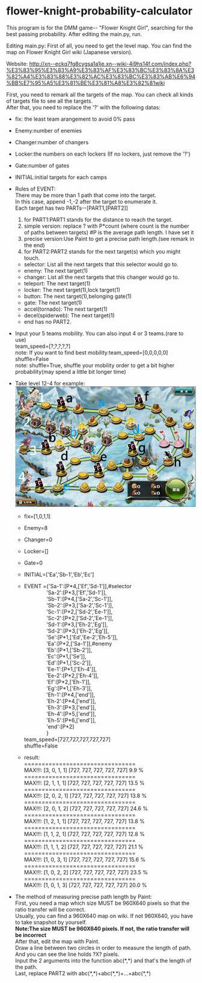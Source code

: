 # flower-knight-probability-calculator
This program is for the DMM game-- "Flower Knight Girl", searching for the best passing probability.
After editing the main.py, run.

Editing main.py:
First of all, you need to get the level map.
You can find the map on Flower Knight Girl wiki (Japanese version).

Website:
http://xn--eckq7fg8cygsa1a1je.xn--wiki-4i9hs14f.com/index.php?%E3%83%95%E3%83%A9%E3%83%AF%E3%83%BC%E3%83%8A%E3%82%A4%E3%83%88%E3%82%AC%E3%83%BC%E3%83%AB%E6%94%BB%E7%95%A5%E3%81%BE%E3%81%A8%E3%82%81wiki


First, you need to remark all the targets of the map. You can check all kinds of targets file to see all the targets.  
After that, you need to replace the '?' with the following datas:  
* fix: the least team arangement to avoid 0% pass  
* Enemy:number of enemies  
* Changer:number of changers  
* Locker:the numbers on each lockers (If no lockers, just remove the '?')  
* Gate:number of gates  
* INITIAL:initial targets for each camps  
* Rules of EVENT:  
There may be more than 1 path that come into the target.  
In this case, append -1,-2 after the target to enumerate it.  
Each target has two PARTs--[PART1,[PART2]]  
  1. for PART1:PART1 stands for the distance to reach the target.  
    1. simple version: replace ? with P\*count (where count is the number of paths between targets) #P is the average path length. I have set it  
    2. precise version:Use Paint to get a precise path length.(see remark in the end)
  2. for PART2:PART2 stands for the next target(s) which you might touch.  
    * selector: List all the next targets that this selector would go to.  
    * enemy: The next target(1)  
    * changer: List all the next targets that this changer would go to.  
    * teleport: The next target(1)  
    * locker: The next target(1),lock target(1)  
    * button: The next target(1),belonging gate(1)  
    * gate: The next target(1)  
    * accel(tornado): The next target(1)  
    * decel(spiderweb): The next target(1)  
    * end has no PART2.  
* Input your 5 teams mobility. You can also input 4 or 3 teams.(rare to use)  
team_speed=\[?,?,?,?,?\]  
note: If you want to find best mobility:team_speed=\[0,0,0,0,0\]  
shuffle=False  
note: shuffle=True, shuffle your mobility order to get a bit higher probability(may spend a little bit longer time)  

* Take level 12-4 for example:  
![alt tag](https://raw.githubusercontent.com/JAG3R/flower-knight-probability-calculator/master/12-4(example).png)
  - fix=[1,0,1,1]  
  - Enemy=8  
  - Changer=0  
  - Locker=[]  
  - Gate=0  
  - INITIAL=['Ea','Sb-1','Eb','Ec']  
  - EVENT ={'Sa-1':[P\*4,['Ef','Sd-1']],#selector  
&nbsp;&nbsp;&nbsp;&nbsp;&nbsp;&nbsp;&nbsp;&nbsp;&nbsp;&nbsp;&nbsp;&nbsp;&nbsp;&nbsp;&nbsp;'Sa-2':[P\*3,['Ef','Sd-1']],  
&nbsp;&nbsp;&nbsp;&nbsp;&nbsp;&nbsp;&nbsp;&nbsp;&nbsp;&nbsp;&nbsp;&nbsp;&nbsp;&nbsp;&nbsp;'Sb-1':[P\*4,['Sa-2','Sc-1']],  
&nbsp;&nbsp;&nbsp;&nbsp;&nbsp;&nbsp;&nbsp;&nbsp;&nbsp;&nbsp;&nbsp;&nbsp;&nbsp;&nbsp;&nbsp;'Sb-2':[P\*3,['Sa-2','Sc-1']],  
&nbsp;&nbsp;&nbsp;&nbsp;&nbsp;&nbsp;&nbsp;&nbsp;&nbsp;&nbsp;&nbsp;&nbsp;&nbsp;&nbsp;&nbsp;'Sc-1':[P\*2,['Sd-2','Ee-1']],  
&nbsp;&nbsp;&nbsp;&nbsp;&nbsp;&nbsp;&nbsp;&nbsp;&nbsp;&nbsp;&nbsp;&nbsp;&nbsp;&nbsp;&nbsp;'Sc-2':[P\*2,['Sd-2','Ee-1']],  
&nbsp;&nbsp;&nbsp;&nbsp;&nbsp;&nbsp;&nbsp;&nbsp;&nbsp;&nbsp;&nbsp;&nbsp;&nbsp;&nbsp;&nbsp;'Sd-1':[P\*3,['Eh-2','Eg']],  
&nbsp;&nbsp;&nbsp;&nbsp;&nbsp;&nbsp;&nbsp;&nbsp;&nbsp;&nbsp;&nbsp;&nbsp;&nbsp;&nbsp;&nbsp;'Sd-2':[P\*3,['Eh-2','Eg']],  
&nbsp;&nbsp;&nbsp;&nbsp;&nbsp;&nbsp;&nbsp;&nbsp;&nbsp;&nbsp;&nbsp;&nbsp;&nbsp;&nbsp;&nbsp;'Se':[P\*1,['Ed','Ee-2','Eh-5']],  
&nbsp;&nbsp;&nbsp;&nbsp;&nbsp;&nbsp;&nbsp;&nbsp;&nbsp;&nbsp;&nbsp;&nbsp;&nbsp;&nbsp;&nbsp;'Ea':[P\*2,['Sa-1']],#enemy  
&nbsp;&nbsp;&nbsp;&nbsp;&nbsp;&nbsp;&nbsp;&nbsp;&nbsp;&nbsp;&nbsp;&nbsp;&nbsp;&nbsp;&nbsp;'Eb':[P\*1,['Sb-2']],  
&nbsp;&nbsp;&nbsp;&nbsp;&nbsp;&nbsp;&nbsp;&nbsp;&nbsp;&nbsp;&nbsp;&nbsp;&nbsp;&nbsp;&nbsp;'Ec':[P\*1,['Se']],  
&nbsp;&nbsp;&nbsp;&nbsp;&nbsp;&nbsp;&nbsp;&nbsp;&nbsp;&nbsp;&nbsp;&nbsp;&nbsp;&nbsp;&nbsp;'Ed':[P\*1,['Sc-2']],  
&nbsp;&nbsp;&nbsp;&nbsp;&nbsp;&nbsp;&nbsp;&nbsp;&nbsp;&nbsp;&nbsp;&nbsp;&nbsp;&nbsp;&nbsp;'Ee-1':[P\*1,['Eh-4']],  
&nbsp;&nbsp;&nbsp;&nbsp;&nbsp;&nbsp;&nbsp;&nbsp;&nbsp;&nbsp;&nbsp;&nbsp;&nbsp;&nbsp;&nbsp;'Ee-2':[P\*2,['Eh-4']],  
&nbsp;&nbsp;&nbsp;&nbsp;&nbsp;&nbsp;&nbsp;&nbsp;&nbsp;&nbsp;&nbsp;&nbsp;&nbsp;&nbsp;&nbsp;'Ef':[P\*2,['Eh-1']],  
&nbsp;&nbsp;&nbsp;&nbsp;&nbsp;&nbsp;&nbsp;&nbsp;&nbsp;&nbsp;&nbsp;&nbsp;&nbsp;&nbsp;&nbsp;'Eg':[P\*1,['Eh-3']],  
&nbsp;&nbsp;&nbsp;&nbsp;&nbsp;&nbsp;&nbsp;&nbsp;&nbsp;&nbsp;&nbsp;&nbsp;&nbsp;&nbsp;&nbsp;'Eh-1':[P\*4,['end']],  
&nbsp;&nbsp;&nbsp;&nbsp;&nbsp;&nbsp;&nbsp;&nbsp;&nbsp;&nbsp;&nbsp;&nbsp;&nbsp;&nbsp;&nbsp;'Eh-2':[P\*4,['end']],  
&nbsp;&nbsp;&nbsp;&nbsp;&nbsp;&nbsp;&nbsp;&nbsp;&nbsp;&nbsp;&nbsp;&nbsp;&nbsp;&nbsp;&nbsp;'Eh-3':[P\*3,['end']],  
&nbsp;&nbsp;&nbsp;&nbsp;&nbsp;&nbsp;&nbsp;&nbsp;&nbsp;&nbsp;&nbsp;&nbsp;&nbsp;&nbsp;&nbsp;'Eh-4':[P\*5,['end']],  
&nbsp;&nbsp;&nbsp;&nbsp;&nbsp;&nbsp;&nbsp;&nbsp;&nbsp;&nbsp;&nbsp;&nbsp;&nbsp;&nbsp;&nbsp;'Eh-5':[P\*6,['end']],  
&nbsp;&nbsp;&nbsp;&nbsp;&nbsp;&nbsp;&nbsp;&nbsp;&nbsp;&nbsp;&nbsp;&nbsp;&nbsp;&nbsp;&nbsp;'end':[P\*2]  
&nbsp;&nbsp;&nbsp;&nbsp;&nbsp;&nbsp;&nbsp;&nbsp;&nbsp;&nbsp;&nbsp;&nbsp;&nbsp;&nbsp;&nbsp;}  
team_speed=\[727,727,727,727,727\]  
shuffle=False  

  - result:  
================================  
MAX!!!: [3, 0, 1, 1] [727, 727, 727, 727, 727] 9.9 %  
================================  
MAX!!!: [2, 1, 1, 1] [727, 727, 727, 727, 727] 13.5 %  
================================  
MAX!!!: [2, 0, 2, 1] [727, 727, 727, 727, 727] 13.8 %  
================================  
MAX!!!: [2, 0, 1, 2] [727, 727, 727, 727, 727] 24.6 %  
================================  
MAX!!!: [1, 2, 1, 1] [727, 727, 727, 727, 727] 13.8 %  
================================  
MAX!!!: [1, 1, 2, 1] [727, 727, 727, 727, 727] 12.8 %  
================================  
MAX!!!: [1, 1, 1, 2] [727, 727, 727, 727, 727] 21.1 %  
================================  
MAX!!!: [1, 0, 3, 1] [727, 727, 727, 727, 727] 15.6 %  
================================  
MAX!!!: [1, 0, 2, 2] [727, 727, 727, 727, 727] 23.5 %  
================================  
MAX!!!: [1, 0, 1, 3] [727, 727, 727, 727, 727] 20.0 %  


* The method of measuring precise path length by Paint:  
First, you need a map which size MUST be 960X640 pixels so that the ratio transfer will be correct.  
Usually, you can find a 960X640 map on wiki. If not 960X640, you have to take snapshot by yourself.  
**Note:The size MUST be 960X640 pixels. If not, the ratio transfer will be incorrect**  
After that, edit the map with Paint.  
Draw a line between two circles in order to measure the length of path.
And you can see the line holds ?X? pixels.  
Input the 2 arguments into the function abc(\*,\*) and that's the length of the path.  
Last, replace PART2 with abc(\*,\*)+abc(\*,\*)+...+abc(\*,\*)

